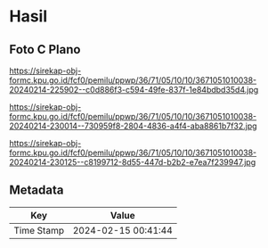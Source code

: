 # Hasil

## Foto C Plano

https://sirekap-obj-formc.kpu.go.id/fcf0/pemilu/ppwp/36/71/05/10/10/3671051010038-20240214-225902--c0d886f3-c594-49fe-837f-1e84bdbd35d4.jpg

https://sirekap-obj-formc.kpu.go.id/fcf0/pemilu/ppwp/36/71/05/10/10/3671051010038-20240214-230014--730959f8-2804-4836-a4f4-aba8861b7f32.jpg

https://sirekap-obj-formc.kpu.go.id/fcf0/pemilu/ppwp/36/71/05/10/10/3671051010038-20240214-230125--c8199712-8d55-447d-b2b2-e7ea7f239947.jpg


## Metadata

| Key        | Value               |
| ---------- | ------------------- |
| Time Stamp | 2024-02-15 00:41:44 |



